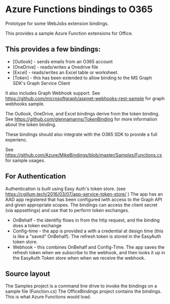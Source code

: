 # Azure Functions bindings to O365
Prototype for some WebJobs extension bindings.

This provides a sample Azure Function extensions for Office. 

## This provides a few bindings:

- [Outlook] - sends emails from an O365 account
- [OneDrive] - reads/writes a Onedrive file 
- [Excel] - reads/writes an Excel table or worksheet. 
- [Token] - this has been extended to allow binding to the MS Graph SDK's Graph Service Client

It also includes Graph Webhook support. See https://github.com/microsoftgraph/aspnet-webhooks-rest-sample for graph webhooks sample. 

The Outlook, OneDrive, and Excel bindings derive from the token binding. See https://github.com/glennamanns/TokenBinding for more information about the token binding.

These bindings should also integrate with the O365 SDK to provide a full experienc.

See https://github.com/Azure/MikeBindings/blob/master/Samples/Functions.cs for sample usages. 

## For Authentication

Authentication is built using Easy Auth's token store. (see https://cgillum.tech/2016/03/07/app-service-token-store/ ) 
The app has an AAD app registered that has been configured iwth access to the Graph API and given appropriate scopes. The bindings can access the client secret (via appsettings) and use that to perform token exchanges.  

- OnBehalf - the identifiy flows in from the http request, and the binding does a token exchange
- Config-time - the app is provided a with a credential at design time (this is like a "saved" OnBehalf).
The refresh token is stored in the EasyAuth token store. 
- Webhook - this combines OnBehalf  and Config-Time. The app saves the refresh token when we subscribe to the webhook, and then looks it up in the EasyAuth Token store when 
when we receive the webhook. 

## Source layout 
The Samples project is a command line drive to invoke the bindings on a sample file (Function.cs) 
The OfficeBindings project contains the bindings. This is what Azure Functions would load. 


